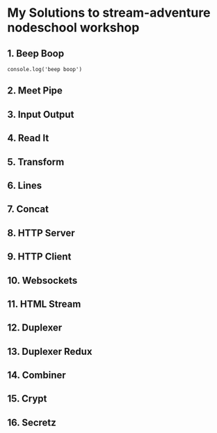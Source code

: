 # My Solutions to stream-adventure nodeschool workshop

## 1. Beep Boop

`console.log('beep boop')`

## 2. Meet Pipe

## 3. Input Output

## 4. Read It

## 5. Transform

## 6. Lines

## 7. Concat

## 8. HTTP Server

## 9. HTTP Client

## 10. Websockets

## 11. HTML Stream

## 12. Duplexer

## 13. Duplexer Redux

## 14. Combiner

## 15. Crypt

## 16. Secretz